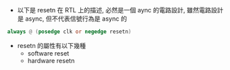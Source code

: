 
- 以下是 resetn 在 RTL 上的描述, 必然是一個 aync 的電路設計, 雖然電路設計是 async, 但不代表信號行為是 async 的
```verilog
always @ (posedge clk or negedge resetn)
```
- resetn 的屬性有以下幾種
	- software reset
	- hardware resetn